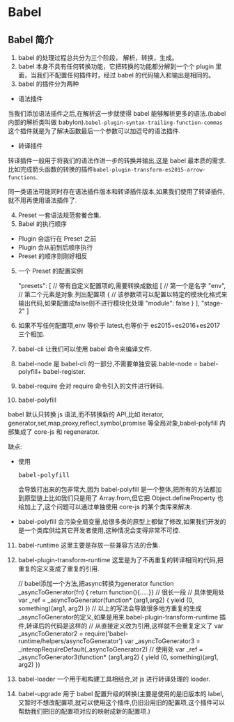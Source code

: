 # Babel

## Babel 简介

1. babel 的处理过程总共分为三个阶段， 解析，转换，生成。
2. babel 本身不具有任何转换功能，它把转换的功能都分解到一个个 plugin 里面，当我们不配置任何插件时，经过 babel 的代码输入和输出是相同的。
3. babel 的插件分为两种

- 语法插件

当我们添加语法插件之后,在解析这一步就使得 babel 能够解析更多的语法.(babel 内部的解析类叫做 babylon).`babel-plugin-syntax-trailing-function-commas`这个插件就是为了解决函数最后一个参数可以加逗号的语法插件.

- 转译插件

转译插件一般用于将我们的语法作进一步的转换并输出,这是 babel 最本质的需求. 比如完成箭头函数的转换的插件`babel-plugin-transform-es2015-arrow-functions`.

同一类语法可能同时存在语法插件版本和转译插件版本,如果我们使用了转译插件,就不用再使用语法插件了.

4. Preset 一套语法规范套餐合集.
5. Babel 的执行顺序

- Plugin 会运行在 Preset 之前
- Plugin 会从前到后顺序执行
- Preset 的顺序则刚好相反

5. 一个 Preset 的配置实例


    "presets": [
      // 带有自定义配置项的,需要转换成数组
      [
        // 第一个是名字
        "env",
        // 第二个元素是对象.列出配置项
        {
          // 该参数项可以配置以特定的模块化格式来输出代码,如果配置成false则不进行模块化处理
          "module": false
        }
      ],
      "stage-2"
    ]

6. 如果不写任何配置项,env 等价于 latest,也等价于 es2015+es2016+es2017 三个相加.
7. babel-cli 让我们可以使用 babel 命令来编译文件.
8. babel-node 是 babel-cli 的一部分,不需要单独安装.bable-node = babel-polyfill+ babel-register.
9. babel-require 会对 require 命令引入的文件进行转码.
10. babel-polyfill

babel 默认只转换 js 语法,而不转换新的 API,比如 iterator, generator,set,map,proxy,reflect,symbol,promise 等全局对象,babel-polyfill 内部集成了 core-js 和 regenerator.

缺点:

- 使用<pre>babel-polyfill</pre>会导致打出来的包非常大,因为 babel-polyfill 是一个整体,把所有的方法都加到原型链上比如我们只是用了 Array.from,但它把 Object.defineProperty 也给加上了,这个问题可以通过单独使用 core-js 的某个类库来解决.

- babel-polyfill 会污染全局变量,给很多类的原型上都做了修改,如果我们开发的是一个类库供给其它开发者使用,这种情况会变得非常不可控.

11. babel-runtime 这里主要是存放一些兼容方法的合集.

12. babel-plugin-transform-runtime 这里是为了不再重复的转译相同的代码,把重复的定义变成了重复的引用.


    // babel添加一个方法,把async转换为generator
    function _asyncToGenerator(fn) { return function(){.....}}  // 很长一段
    // 具体使用处
    var _ref = _asyncToGenerator(function* (arg1,arg2) {
      yield (0, something)(arg1, arg2)
    })
    // 以上的写法会导致很多地方重复的生成_asyncToGenerator的定义,如果是用来 babel-plugin-transform-runtime 插件,转译后的代码是这样的
    // 从直接定义改为引用,这样就不会重复定义了
    var _asyncToGenerator2 = require('babel-runtime/helpers/asyncToGenerator')
    var _asyncToGenerator3 = _interopRequireDefault(_asyncToGenerator2)
    // 使用处
    var _ref = _asyncToGenerator3(function* (arg1,arg2) {
      yield (0, something)(arg1, arg2)
    })

13. babel-loader 一个用于和构建工具相结合,对 js 进行转译处理的 loader.
14. babel-upgrade 用于 babel 配置升级的转换(主要是使用的是旧版本的 label,又暂时不想改配置项,就可以使用这个插件,仍旧沿用旧的配置项,这个插件可以帮助我们把旧的配置项对应的映射成新的配置项.)
